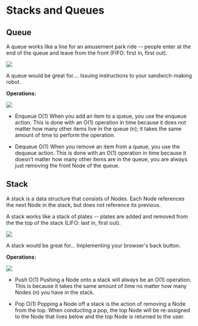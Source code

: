 # Stacks and Queues

## Queue 
A queue works like a line for an amusement park ride -- people enter at the end of the queue and leave from the front (FIFO: first in, first out).

![](https://s3-us-west-2.amazonaws.com/forge-production.galvanize.com/releases/4395/Data%20Modeling%20%26%20Classes/images/200px-Data_Queue.svg.png)

A queue would be great for....
Issuing instructions to your sandwich-making robot.

**Operations:**

![](https://i1.faceprep.in/Companies-1/queue-operations.gif)

- Enqueue O(1)
When you add an item to a queue, you use the enqueue action. This is done with an O(1) operation in time because it does not matter how many other items live in the queue (n); it takes the same amount of time to perform the operation.

- Dequeue O(1)
When you remove an item from a queue, you use the dequeue action. This is done with an O(1) operation in time because it doesn’t matter how many other items are in the queue, you are always just removing the front Node of the queue.

## Stack 

A stack is a data structure that consists of Nodes. Each Node references the next Node in the stack, but does not reference its previous.

A stack works like a stack of plates -- plates are added and removed from the the top of the stack (LIFO: last in, first out).

![](https://s3-us-west-2.amazonaws.com/forge-production.galvanize.com/releases/4395/Data%20Modeling%20%26%20Classes/images/200px-Data_stack.svg.png)

A stack would be great for...
Implementing your browser's back button.

**Operations:**

![](https://i1.faceprep.in/Companies-1/stack-operations-in-c.gif)

- Push O(1)
Pushing a Node onto a stack will always be an O(1) operation. This is because it takes the same amount of time no matter how many Nodes (n) you have in the stack.

- Pop O(1)
Popping a Node off a stack is the action of removing a Node from the top. When conducting a pop, the top Node will be re-assigned to the Node that lives below and the top Node is returned to the user.